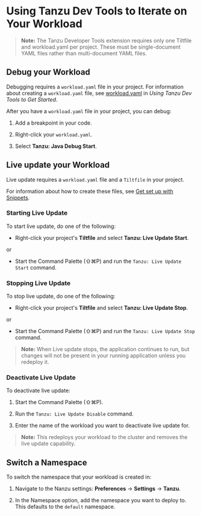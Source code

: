 # Using Tanzu Dev Tools to Iterate on Your Workload

> **Note:** The Tanzu Developer Tools extension requires only one Tiltfile and workload.yaml per project.
  These must be single-document YAML files rather than multi-document YAML files.

## <a id="debug"></a> Debug your Workload

Debugging requires a `workload.yaml` file in your project.
For information about creating a `workload.yaml` file, see
[workload.yaml](usage-getting-started.md#snippets-workload) in _Using Tanzu Dev Tools to Get Started_.

After you have a `workload.yaml` file in your project, you can debug:

1. Add a breakpoint in your code.

1. Right-click your `workload.yaml`.

1. Select **Tanzu: Java Debug Start**.

## <a id="live-update"></a> Live update your Workload

Live update requires a `workload.yaml` file and a `Tiltfile` in your project.

For information about how to create these files, see [Get set up with Snippets](usage-getting-started.md#snippets).


### <a id="start-live-update"></a> Starting Live Update

To start live update, do one of the following:

+ Right-click your project's **Tiltfile** and select **Tanzu: Live Update Start**.

or

+ Start the Command Palette (⇧⌘P) and run the `Tanzu: Live Update Start` command.

### <a id="stop-live-update"></a> Stopping Live Update

To stop live update, do one of the following:

+ Right-click your project's **Tiltfile** and select **Tanzu: Live Update Stop**.

or

+ Start the Command Palette (⇧⌘P) and run the `Tanzu: Live Update Stop` command.

> **Note:** When Live update stops, the application continues to run, but changes will not be present in your running application unless you redeploy it.

### <a id="deactivate-live-update"></a> Deactivate Live Update

To deactivate live update:

1. Start the Command Palette (⇧⌘P).

2. Run the `Tanzu: Live Update Disable` command.

3. Enter the name of the workload you want to deactivate live update for.

>**Note:** This redeploys your workload to the cluster and removes the live update capability.

## <a id="switch-namespace"></a> Switch a Namespace

To switch the namespace that your workload is created in:

1. Navigate to the Nanzu settings: **Preferences** -> **Settings** -> **Tanzu**.

2. In the Namespace option, add the namespace you want to deploy to.
   This defaults to the `default` namespace.
